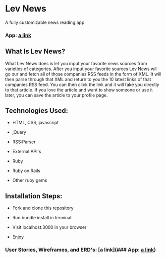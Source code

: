# Lev News

A fully customizable news reading app

### App: [a link](http://levnews.herokuapp.com/)

## What Is Lev News?
What Lev News does is let you input your favorite news sources from varieties of categories. After you input your favorite sources Lev News will go our and fetch all of those companies RSS feeds in the form of XML. It will then parse through that XML and return to you the 10 latest links of that companies RSS feed. You can then click the link and it will take you directly to that article. If you love the article and want to show someone or use it later, you can save the article to your profile page.

## Technologies Used:
* HTML, CSS, javascript

* jQuery

* RSS:Parser

* External API's

* Ruby

* Ruby on Rails

* Other ruby gems

## Installation Steps:
* Fork and clone this repository

* Run bundle install in terminal

* Visit localhost:3000 in your browser

* Enjoy

### User Stories, Wireframes, and ERD's: [a link](### App: [a link](http://levnews.herokuapp.com/))
